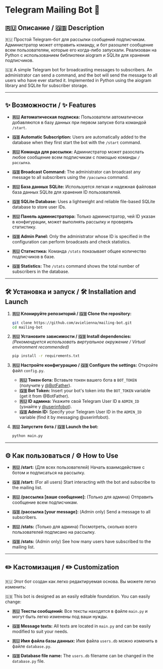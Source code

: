 # Telegram Mailing Bot 📮

## 🇷🇺 Описание / 🇬🇧 Description

🇷🇺 Простой Telegram-бот для рассылки сообщений подписчикам. Администратор может отправить команду, и бот разошлет сообщение всем пользователям, которые его когда-либо запускали. Реализован на Python с использованием библиотеки aiogram и SQLite для хранения подписчиков.

🇬🇧 A simple Telegram bot for broadcasting messages to subscribers. An administrator can send a command, and the bot will send the message to all users who have ever started it. Implemented in Python using the aiogram library and SQLite for subscriber storage.

---

## ✨ Возможности / ✨ Features

* **🇷🇺 Автоматическая подписка:** Пользователи автоматически добавляются в базу данных при первом запуске бота командой `/start`.
* **🇬🇧 Automatic Subscription:** Users are automatically added to the database when they first start the bot with the `/start` command.

* **🇷🇺 Команда для рассылки:** Администратор может разослать любое сообщение всем подписчикам с помощью команды `/рассылка`.
* **🇬🇧 Broadcast Command:** The administrator can broadcast any message to all subscribers using the `/рассылка` command.

* **🇷🇺 База данных SQLite:** Используется легкая и надежная файловая база данных SQLite для хранения ID пользователей.
* **🇬🇧 SQLite Database:** Uses a lightweight and reliable file-based SQLite database to store user IDs.

* **🇷🇺 Панель администратора:** Только администратор, чей ID указан в конфигурации, может выполнять рассылку и проверять статистику.
* **🇬🇧 Admin Panel:** Only the administrator whose ID is specified in the configuration can perform broadcasts and check statistics.

* **🇷🇺 Статистика:** Команда `/stats` показывает общее количество подписчиков в базе.
* **🇬🇧 Statistics:** The `/stats` command shows the total number of subscribers in the database.

---

## 🛠️ Установка и запуск / 🛠️ Installation and Launch

1.  **🇷🇺 Клонируйте репозиторий / 🇬🇧 Clone the repository:**
    ```bash
    git clone https://github.com/avielienna/mailing-bot.git
    cd mailing-bot
    ```

2.  **🇷🇺 Установите зависимости / 🇬🇧 Install dependencies:**
    *(Рекомендуется использовать виртуальное окружение / Virtual environment recommended)*
    ```bash
    pip install -r requirements.txt
    ```

3.  **🇷🇺 Настройте конфигурацию / 🇬🇧 Configure the settings:**
    Откройте файл `config.py`.
    * **🇷🇺 Токен бота:** Вставьте токен вашего бота в `BOT_TOKEN` (получите у [@BotFather](https://t.me/BotFather)).
    * **🇬🇧 Bot Token:** Insert your bot's token into the `BOT_TOKEN` variable (get it from @BotFather).
    * **🇷🇺 ID админа:** Укажите свой Telegram User ID в `ADMIN_ID` (узнайте у [@userinfobot](https://t.me/userinfobot)).
    * **🇬🇧 Admin ID:** Specify your Telegram User ID in the `ADMIN_ID` variable (find it by messaging @userinfobot).

4.  **🇷🇺 Запустите бота / 🇬🇧 Launch the bot:**
    ```bash
    python main.py
    ```

---

## ⚙️ Как пользоваться / ⚙️ How to Use

* **🇷🇺 /start:** (Для всех пользователей) Начать взаимодействие с ботом и подписаться на рассылку.
* **🇬🇧 /start:** (For all users) Start interacting with the bot and subscribe to the mailing list.

* **🇷🇺 /рассылка [ваше сообщение]:** (Только для админа) Отправить сообщение всем подписчикам.
* **🇬🇧 /рассылка [your message]:** (Admin only) Send a message to all subscribers.

* **🇷🇺 /stats:** (Только для админа) Посмотреть, сколько всего пользователей подписано на рассылку.
* **🇬🇧 /stats:** (Admin only) See how many users have subscribed to the mailing list.

---

## ✏️ Кастомизация / ✏️ Customization

🇷🇺 Этот бот создан как легко редактируемая основа. Вы можете легко изменить:

🇬🇧 This bot is designed as an easily editable foundation. You can easily change:

* **🇷🇺 Тексты сообщений:** Все тексты находятся в файле `main.py` и могут быть легко изменены под ваши нужды.
* **🇬🇧 Message texts:** All texts are located in `main.py` and can be easily modified to suit your needs.

* **🇷🇺 Имя файла базы данных:** Имя файла `users.db` можно изменить в файле `database.py`.
* **🇬🇧 Database file name:** The `users.db` filename can be changed in the `database.py` file.
